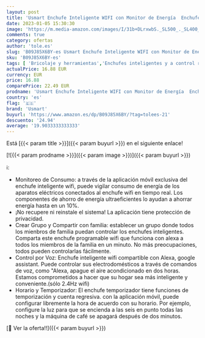 ```yaml
---
layout: post
title: 'Usmart Enchufe Inteligente WIFI con Monitor de Energía  Enchufe Alexa Programable con Temporizador  Control Remoto por APP Voz  Compatible con Alexa y Google Home  Modelo SP1-2  2 Pcs'
date: 2023-01-05 15:30:30
image: 'https://m.media-amazon.com/images/I/31b+DLrxwbS._SL500_._SL400_.jpg'
comments: true
category: ofertas
author: 'tole.es'
slug: 'B09J85X6BY-es Usmart Enchufe Inteligente WIFI con Monitor de Energía...'
sku: 'B09J85X6BY-es'
tags: [ 'Bricolaje y herramientas','Enchufes inteligentes y a control remoto','Enchufes y accesorios','Instalación eléctrica','alexa','enchufe','google','home','inteligente','usmart','🇪🇸', ]
actualPrice: 16.88 EUR
currency: EUR
price: 16.88
comparePrice: 22.49 EUR
prodname: 'Usmart Enchufe Inteligente WIFI con Monitor de Energía  Enchufe Alexa Programable con Temporizador  Control Remoto por APP Voz  Compatible con Alexa y Google Home  Modelo SP1-2  2 Pcs'
country: 'es'
flag: '🇪🇸'
brand: 'Usmart'
buyurl: 'https://www.amazon.es/dp/B09J85X6BY/?tag=tolees-21'
descuento: '24.94'
average: '19.9033333333333'
---
```


Está [{{< param title >}}]({{< param buyurl >}}) en el siguiente enlace!

[![{{< param prodname >}}]({{< param image >}})]({{< param buyurl >}})

ℹ️:

- Monitoreo de Consumo: a través de la aplicación móvil exclusiva del enchufe inteligente wifi, puede vigilar consumo de energía de los aparatos eléctricos conectados al enchufe wifi en tiempo real. Los componentes de ahorro de energía ultraeficientes lo ayudan a ahorrar energía hasta en un 10%.
- ¡No recupere ni reinstale el sistema! La aplicación tiene protección de privacidad.
- Crear Grupo y Compartir con familia: establecer un grupo donde todos los mienbros de familia puedan controlar los enchufes inteligentes. Comparta este enchufe programable wifi que funciona con alexa a todos los miembros de la familia en un minuto. No más preocupaciones, todos pueden controlarlas fácilmente.
- Control por Voz: Enchufe inteligente wifi compartible con Alexa, google assistant. Puede controlar sus electrodomésticos a través de comandos de voz, como "Alexa, apague el aire acondicionado en dos horas. Estamos comprometidos a hacer que su hogar sea más inteligente y conveniente.(sólo 2.4Hz wifi)
- Horario y Temporizador: El enchufe temporizador tiene funciones de temporización y cuenta regresiva. con la aplicación móvil, puede configurar libremente la hora de acuerdo con su horario. Por ejemplo, configure la luz para que se encienda a las seis en punto todas las noches y la máquina de café se apagará después de dos minutos.

[🛒 Ver la oferta!!]({{< param buyurl >}})
